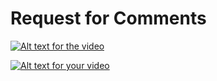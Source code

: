 # Request for Comments

[![Alt text for the video]()](https://www.youtube.com/watch?v=7b-6h45KpNs)

[![Alt text for your video](http://img.youtube.com/vi/T-D1KVIuvjA/0.jpg)](http://www.youtube.com/watch?v=T-D1KVIuvjA)


